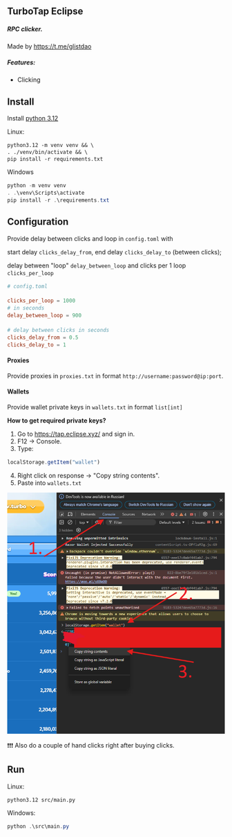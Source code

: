 ## TurboTap Eclipse

##### RPC clicker.
Made by https://t.me/glistdao

##### Features:
- Clicking

## Install

Install [python 3.12](https://www.python.org/downloads/release/python-3120/)


Linux:
```shell
python3.12 -m venv venv && \
. ./venv/bin/activate && \
pip install -r requirements.txt
```

Windows
```powershell
python -m venv venv
. .\venv\Scripts\activate
pip install -r .\requirements.txt
```

## Configuration

Provide delay between clicks and loop in `config.toml` with

start delay `clicks_delay_from`, end delay `clicks_delay_to` (between clicks);

delay between "loop" `delay_between_loop` and clicks per 1 loop `clicks_per_loop`

```toml
# config.toml

clicks_per_loop = 1000
# in seconds
delay_between_loop = 900

# delay between clicks in seconds
clicks_delay_from = 0.5
clicks_delay_to = 1
```


#### Proxies
Provide proxies in `proxies.txt` in format `http://username:password@ip:port`.

#### Wallets
Provide wallet private keys in `wallets.txt` in format `list[int]`

**How to get required private keys?**

1. Go to https://tap.eclipse.xyz/ and sign in.
2. F12 -> Console.
3. Type:
```javascript
localStorage.getItem("wallet")
```
4. Right click on response -> "Copy string contents".
5. Paste into `wallets.txt`

![step](./assets/step.png)

❗️❗️❗️ Also do a couple of hand clicks right after buying clicks.

## Run

Linux:
```shell
python3.12 src/main.py
```

Windows:
```powershell
python .\src\main.py
```
